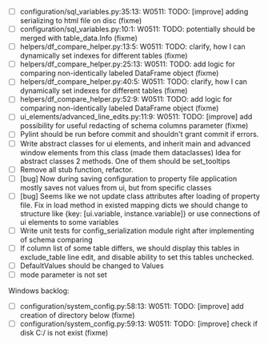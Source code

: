 * [ ] configuration/sql_variables.py:35:13: W0511: TODO: [improve] adding serializing to html file on disc (fixme)
* [ ] configuration/sql_variables.py:10:1: W0511: TODO: potentially should be merged with table_data.Info (fixme)
* [ ] helpers/df_compare_helper.py:13:5: W0511: TODO: clarify, how I can dynamically set indexes for different tables (fixme)
* [ ] helpers/df_compare_helper.py:25:13: W0511: TODO: add logic for comparing non-identically labeled DataFrame object (fixme)
* [ ] helpers/df_compare_helper.py:40:5: W0511: TODO: clarify, how I can dynamically set indexes for different tables (fixme)
* [ ] helpers/df_compare_helper.py:52:9: W0511: TODO: add logic for comparing non-identically labeled DataFrame object (fixme)
* [ ] ui_elements/advanced_line_edits.py:11:9: W0511: TODO: [improve] add possibility for useful redacting of schema columns parameter (fixme)
* [ ] Pylint should be run before commit and shouldn't grant commit if errors. 
* [ ] Write abstract classes for ui elements, and inherit main and advanced window elements from this class (made them dataclasses)
Idea for abstract classes 2 methods. One of them should be set_tooltips
* [ ] Remove all stub function, refactor.
* [ ] [bug] Now during saving configuration to property file application mostly saves not values from ui, but from specific classes
* [ ] [bug] Seems like we not update class attributes after loading of property file. Fix in load method in existed mapping dicts
we should change to structure like {key: [ui.variable, instance.variable]} or use connections of ui elements to some variables
* [ ] Write unit tests for config_serialization module right after implementing of schema comparing
* [ ] If column list of some table differs, we should display this tables in exclude_table line edit, and disable ability to
set this tables unchecked.
* [ ] DefaultValues should be changed to Values
* [ ] mode parameter is not set

Windows backlog:

* [ ] configuration/system_config.py:58:13: W0511: TODO: [improve] add creation of directory below (fixme)
* [ ] configuration/system_config.py:59:13: W0511: TODO: [improve] check if disk C:/ is not exist (fixme)